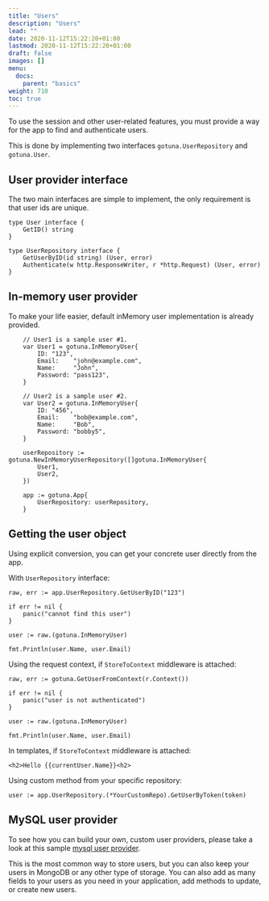 ```yaml
---
title: "Users"
description: "Users"
lead: ""
date: 2020-11-12T15:22:20+01:00
lastmod: 2020-11-12T15:22:20+01:00
draft: false
images: []
menu: 
  docs:
    parent: "basics"
weight: 710
toc: true
---
```


To use the session and other user-related features, 
you must provide a way for the app to find and authenticate users.

This is done by implementing two interfaces `gotuna.UserRepository` and `gotuna.User`.

## User provider interface
The two main interfaces are simple to implement, the only requirement is 
that user ids are unique.
```
type User interface {
	GetID() string
}

type UserRepository interface {
	GetUserByID(id string) (User, error)
	Authenticate(w http.ResponseWriter, r *http.Request) (User, error)
}
```


## In-memory user provider
To make your life easier, default inMemory user implementation is already provided.

```
	// User1 is a sample user #1.
	var User1 = gotuna.InMemoryUser{
		ID: "123",
		Email:    "john@example.com",
		Name:     "John",
		Password: "pass123",
	}

	// User2 is a sample user #2.
	var User2 = gotuna.InMemoryUser{
		ID: "456",
		Email:    "bob@example.com",
		Name:     "Bob",
		Password: "bobby5",
	}

	userRepository := gotuna.NewInMemoryUserRepository([]gotuna.InMemoryUser{
		User1,
		User2,
	})

	app := gotuna.App{
		UserRepository: userRepository,
	}
```

## Getting the user object
Using explicit conversion, you can get your concrete user directly from the app.

With `UserRepository` interface:
```
raw, err := app.UserRepository.GetUserByID("123")

if err != nil {
	panic("cannot find this user")
}

user := raw.(gotuna.InMemoryUser)

fmt.Println(user.Name, user.Email)
```

Using the request context, if `StoreToContext` middleware is attached:
```
raw, err := gotuna.GetUserFromContext(r.Context())

if err != nil {
	panic("user is not authenticated")
}

user := raw.(gotuna.InMemoryUser)

fmt.Println(user.Name, user.Email)

```

In templates, if `StoreToContext` middleware is attached:
```
<h2>Hello {{currentUser.Name}}<h2>
```

Using custom method from your specific repository:
```
user := app.UserRepository.(*YourCustomRepo).GetUserByToken(token)
```

## MySQL user provider
To see how you can build your own, custom user providers, please take a look 
at this sample [mysql user provider](https://github.com/gotuna/mysqlusers).

This is the most common way to store users, but you can also keep your users in MongoDB
or any other type of storage. You can also add as many fields to your users as 
you need in your application, add methods to update, or create new users.

